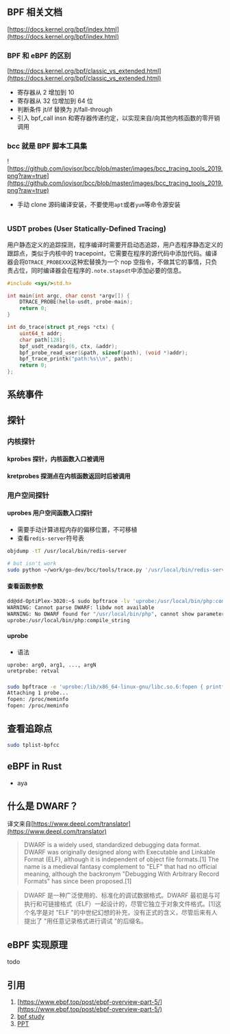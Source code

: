 
## BPF 相关文档

[https://docs.kernel.org/bpf/index.html](https://docs.kernel.org/bpf/index.html)

### BPF 和 eBPF 的区别
[https://docs.kernel.org/bpf/classic_vs_extended.html](https://docs.kernel.org/bpf/classic_vs_extended.html)

- 寄存器从 2 增加到 10
- 寄存器从 32 位增加到 64 位
- 判断条件 jt/if 替换为 jt/fall-through
- 引入 bpf_call insn 和寄存器传递约定，以实现来自/向其他内核函数的零开销调用

### bcc 就是 BPF 脚本工具集
![https://github.com/iovisor/bcc/blob/master/images/bcc_tracing_tools_2019.png?raw=true](https://github.com/iovisor/bcc/blob/master/images/bcc_tracing_tools_2019.png?raw=true)

- 手动 clone 源码编译安装，不要使用`apt`或者`yum`等命令源安装
```bash

```

### USDT probes (User Statically-Defined Tracing)
用户静态定义的追踪探测，程序编译时需要开启动态追踪，用户态程序静态定义的跟踪点，类似于内核中的 tracepoint，它需要在程序的源代码中添加代码。编译器会将`DTRACE_PROBEXXX`这种宏替换为一个 nop 空指令，不做其它的事情，只负责占位，同时编译器会在程序的`.note.stapsdt`中添加必要的信息。

```c
#include <sys/>std.h>

int main(int argc, char const *argv[]) {
    DTRACE_PROBE(hello-usdt, probe-main);
    return 0;
}
```

```c
int do_trace(struct pt_regs *ctx) {
    uint64_t addr;
    char path[128];
    bpf_usdt_readarg(6, ctx, &addr);
    bpf_probe_read_user(&path, sizeof(path), (void *)addr);
    bpf_trace_printk("path:%s\\n", path);
    return 0;
};
```

## 系统事件

## 探针

### 内核探针

#### kprobes 探针，内核函数入口被调用


#### kretprobes 探测点在内核函数返回时后被调用

### 用户空间探针

#### uprobes 用户空间函数入口探针
- 需要手动计算进程内存的偏移位置，不可移植
- 查看`redis-server`符号表 
```bash
objdump -tT /usr/local/bin/redis-server

# but isn't work
sudo python ~/work/go-dev/bcc/tools/trace.py '/usr/local/bin/redis-server:createStringObject "%s" arg1'
```

#### 查看函数参数
```bash
dd@dd-OptiPlex-3020:~$ sudo bpftrace -lv 'uprobe:/usr/local/bin/php:compile_string'
WARNING: Cannot parse DWARF: libdw not available
WARNING: No DWARF found for "/usr/local/bin/php", cannot show parameter info
uprobe:/usr/local/bin/php:compile_string
```

#### uprobe 
- 语法
```
uprobe: arg0, arg1, ..., argN
uretprobe: retval
```

###
```bash
sudo bpftrace -e 'uprobe:/lib/x86_64-linux-gnu/libc.so.6:fopen { printf("fopen: %s\n", str(arg0)); }'
Attaching 1 probe...
fopen: /proc/meminfo
fopen: /proc/meminfo
```

## 查看追踪点

```bash
sudo tplist-bpfcc
```

## eBPF in Rust

- aya


## 什么是 DWARF？

译文来自[https://www.deepl.com/translator](https://www.deepl.com/translator)
> DWARF is a widely used, standardized debugging data format. DWARF was originally designed along with Executable and Linkable Format (ELF), although it is independent of object file formats.[1] The name is a medieval fantasy complement to "ELF" that had no official meaning, although the backronym "Debugging With Arbitrary Record Formats" has since been proposed.[1]

> DWARF 是一种广泛使用的、标准化的调试数据格式。DWARF 最初是与可执行和可链接格式（ELF）一起设计的，尽管它独立于对象文件格式。[1]这个名字是对 "ELF "的中世纪幻想的补充，没有正式的含义，尽管后来有人提出了 "用任意记录格式进行调试 "的后缀名。

## eBPF 实现原理

todo

## 引用

1. [https://www.ebpf.top/post/ebpf-overview-part-5/](https://www.ebpf.top/post/ebpf-overview-part-5/)
2. [bpf study](https://github.com/DavadDi/bpf_study)
3. [PPT](https://github.com/gojue/ebpf-slide/)